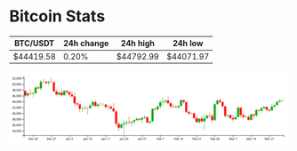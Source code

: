 # Bitcoin Stats

BTC/USDT|24h change|24h high|24h low|
|---|---|---|---|
|$44419.58|0.20%|$44792.99|$44071.97|

<img src="./chart.svg">
